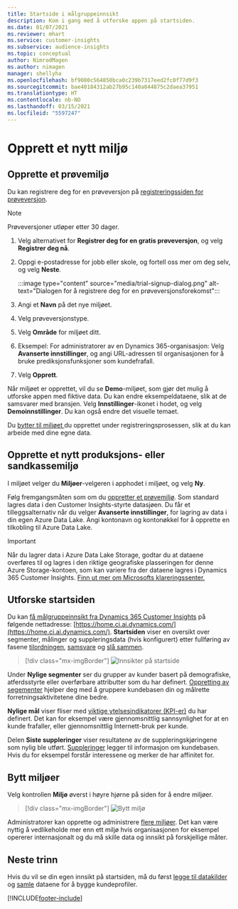 ```yaml
---
title: Startside i målgruppeinnsikt
description: Kom i gang med å utforske appen på startsiden.
ms.date: 01/07/2021
ms.reviewer: mhart
ms.service: customer-insights
ms.subservice: audience-insights
ms.topic: conceptual
author: NimrodMagen
ms.author: nimagen
manager: shellyha
ms.openlocfilehash: bf9080c564850bca0c239b7317eed2fc0f77d9f3
ms.sourcegitcommit: bae40184312ab27b95c140a044875c2daea37951
ms.translationtype: HT
ms.contentlocale: nb-NO
ms.lasthandoff: 03/15/2021
ms.locfileid: "5597247"
---
```

# <a name="create-a-new-environment"></a>Opprett et nytt miljø

## <a name="create-a-trial-environment"></a>Opprette et prøvemiljø

Du kan registrere deg for en prøveversjon på [registreringssiden for prøveversjon](https://dynamics.microsoft.com/get-started/free-trial/?appname=customerinsights). 

> [!NOTE]
> Prøveversjoner utløper etter 30 dager.

1. Velg alternativet for **Registrer deg for en gratis prøveversjon**, og velg **Registrer deg nå**.

1. Oppgi e-postadresse for jobb eller skole, og fortell oss mer om deg selv, og velg **Neste**.

   :::image type="content" source="media/trial-signup-dialog.png" alt-text="Dialogen for å registrere deg for en prøveversjonsforekomst":::

1. Angi et **Navn** på det nye miljøet. 

1. Velg prøveversjonstype.

1. Velg **Område** for miljøet ditt.

1. Eksempel: For administratorer av en Dynamics 365-organisasjon: Velg **Avanserte innstillinger**, og angi URL-adressen til organisasjonen for å bruke prediksjonsfunksjoner som kundefrafall.

1. Velg **Opprett**. 

Når miljøet er opprettet, vil du se **Demo**-miljøet, som gjør det mulig å utforske appen med fiktive data. Du kan endre eksempeldataene, slik at de samsvarer med bransjen. Velg **Innstillinger**-ikonet i hodet, og velg **Demoinnstillinger**. Du kan også endre det visuelle temaet. 

Du [bytter til miljøet ](#switch-environments) du opprettet under registreringsprosessen, slik at du kan arbeide med dine egne data.

## <a name="create-a-new-production-or-sandbox-environment"></a>Opprette et nytt produksjons- eller sandkassemiljø

I miljøet velger du **Miljøer**-velgeren i apphodet i miljøet, og velg **Ny**.

Følg fremgangsmåten som om du [oppretter et prøvemiljø](#create-a-trial-environment). Som standard lagres data i den Customer Insights-styrte datasjøen. Du får et tilleggsalternativ når du velger **Avanserte innstillinger**, for lagring av data i din egen Azure Data Lake. Angi kontonavn og kontonøkkel for å opprette en tilkobling til Azure Data Lake. 

> [!IMPORTANT]
> Når du lagrer data i Azure Data Lake Storage, godtar du at dataene overføres til og lagres i den riktige geografiske plasseringen for denne Azure Storage-kontoen, som kan variere fra der dataene lagres i Dynamics 365 Customer Insights. [Finn ut mer om Microsofts klareringssenter.](https://www.microsoft.com/trust-center)

## <a name="explore-the-home-page"></a>Utforske startsiden

Du kan [få målgruppeinnsikt fra Dynamics 365 Customer Insights](https://home.ci.ai.dynamics.com/) på følgende nettadresse: [https://home.ci.ai.dynamics.com/](https://home.ci.ai.dynamics.com/).
**Startsiden** viser en oversikt over segmenter, målinger og suppleringsdata (hvis konfigurert) etter fullføring av fasene [tilordningen](map-entities.md), [samsvare](match-entities.md) og [slå sammen](merge-entities.md).

> [!div class="mx-imgBorder"] 
> ![Innsikter på startside](media/home-page-insights.png "Innsikter på startside")

Under **Nylige segmenter** ser du grupper av kunder basert på demografiske, atferdsstyrte eller overførbare attributter som du har definert. [Oppretting av segementer](segments.md) hjelper deg med å gruppere kundebasen din og målrette forretningsaktivitetene dine bedre.

**Nylige mål** viser fliser med [viktige ytelsesindikatorer (KPI-er)](measures.md) du har definert. Det kan for eksempel være gjennomsnittlig sannsynlighet for at en kunde frafaller, eller gjennomsnittlig Internett-bruk per kunde.

Delen **Siste suppleringer** viser resultatene av de suppleringskjøringene som nylig ble utført. [Suppleringer](enrichment-hub.md) legger til informasjon om kundebasen. Hvis du for eksempel forstår interessene og merker de har affinitet for.

## <a name="switch-environments"></a>Bytt miljøer

Velg kontrollen **Miljø** øverst i høyre hjørne på siden for å endre miljøer.

> [!div class="mx-imgBorder"] 
> ![Bytt miljø](media/home-page-environment-switcher.png "Bytt miljø")

Administratorer kan opprette og administrere [flere miljøer](manage-environments.md). Det kan være nyttig å vedlikeholde mer enn ett miljø hvis organisasjonen for eksempel opererer internasjonalt og du må skille data og innsikt på forskjellige måter.

## <a name="next-step"></a>Neste trinn

Hvis du vil se din egen innsikt på startsiden, må du først [legge til datakilder](data-sources.md) og [samle](data-unification.md) dataene for å bygge kundeprofiler.


[!INCLUDE[footer-include](../includes/footer-banner.md)]